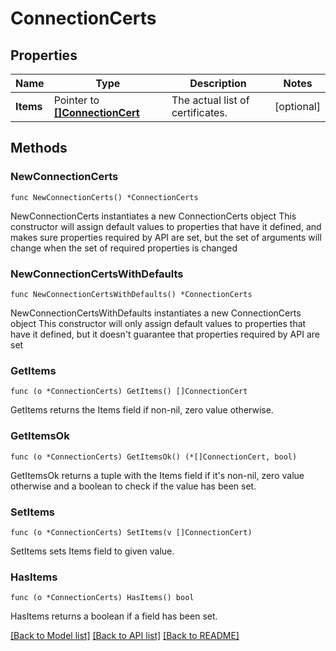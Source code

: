 # ConnectionCerts

## Properties

Name | Type | Description | Notes
------------ | ------------- | ------------- | -------------
**Items** | Pointer to [**[]ConnectionCert**](ConnectionCert.md) | The actual list of certificates. | [optional] 

## Methods

### NewConnectionCerts

`func NewConnectionCerts() *ConnectionCerts`

NewConnectionCerts instantiates a new ConnectionCerts object
This constructor will assign default values to properties that have it defined,
and makes sure properties required by API are set, but the set of arguments
will change when the set of required properties is changed

### NewConnectionCertsWithDefaults

`func NewConnectionCertsWithDefaults() *ConnectionCerts`

NewConnectionCertsWithDefaults instantiates a new ConnectionCerts object
This constructor will only assign default values to properties that have it defined,
but it doesn't guarantee that properties required by API are set

### GetItems

`func (o *ConnectionCerts) GetItems() []ConnectionCert`

GetItems returns the Items field if non-nil, zero value otherwise.

### GetItemsOk

`func (o *ConnectionCerts) GetItemsOk() (*[]ConnectionCert, bool)`

GetItemsOk returns a tuple with the Items field if it's non-nil, zero value otherwise
and a boolean to check if the value has been set.

### SetItems

`func (o *ConnectionCerts) SetItems(v []ConnectionCert)`

SetItems sets Items field to given value.

### HasItems

`func (o *ConnectionCerts) HasItems() bool`

HasItems returns a boolean if a field has been set.


[[Back to Model list]](../README.md#documentation-for-models) [[Back to API list]](../README.md#documentation-for-api-endpoints) [[Back to README]](../README.md)


